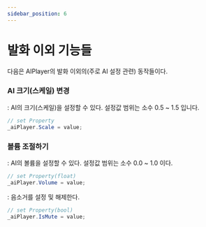 ```yaml
---
sidebar_position: 6
---
```


# 발화 이외 기능들

다음은 AIPlayer의 발화 이외의(주로 AI 설정 관련) 동작들이다.

### AI 크기(스케일) 변경

: AI의 크기(스케일)을 설정할 수 있다. 설정값 범위는 소수 0.5 ~ 1.5 입니다.

```csharp
// set Property
_aiPlayer.Scale = value;
```

### 볼륨 조절하기

: AI의 볼륨을 설정할 수 있다. 설정값 범위는 소수 0.0 ~ 1.0 이다.

```csharp
// set Property(float)
_aiPlayer.Volume = value;
```

: 음소거를 설정 및 해제한다.

```csharp
// set Property(bool)
_aiPlayer.IsMute = value;
```
